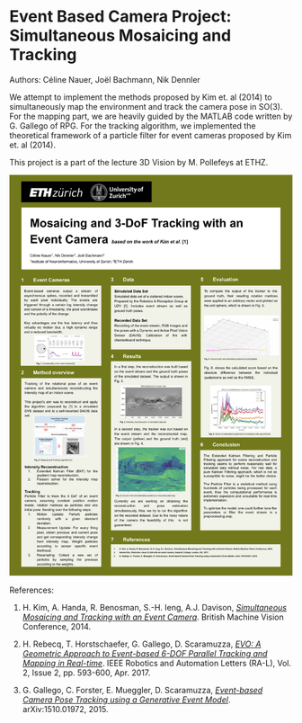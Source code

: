 # Event Based Camera Project: Simultaneous Mosaicing and Tracking

Authors: Céline Nauer, Joël Bachmann, Nik Dennler

We attempt to implement the methods proposed by Kim et. al (2014) to simultaneously map the environment and track the camera pose in SO(3). For the mapping part, we are heavily guided by the MATLAB code written by G. Gallego of RPG. For the tracking algorithm, we implemented the theoretical framework of a particle filter for event cameras proposed by Kim et. al (2014). 

This project is a part of the lecture 3D Vision by M. Pollefeys at ETHZ. 

![Presentation Poster](poster/poster.png)


References: 
 1. H. Kim, A. Handa, R. Benosman, S.-H. Ieng, A.J. Davison, 
  [*Simultaneous Mosaicing and Tracking with an Event Camera*](http://www.bmva.org/bmvc/2014/files/paper066.pdf).
  British Machine Vision Conference, 2014.

 2. H. Rebecq, T. Horstschaefer, G. Gallego, D. Scaramuzza, 
  [*EVO: A Geometric Approach to Event-based 6-DOF Parallel Tracking and Mapping in Real-time*](http://rpg.ifi.uzh.ch/docs/RAL16_EVO.pdf). 
  IEEE Robotics and Automation Letters (RA-L), Vol. 2, Issue 2, pp. 593-600, Apr. 2017.

 3. G. Gallego, C. Forster, E. Mueggler, D. Scaramuzza, 
  [*Event-based Camera Pose Tracking using a Generative Event Model*](https://arxiv.org/pdf/1510.01972v1).
  arXiv:1510.01972, 2015.


